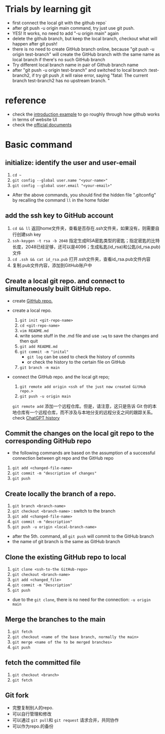 # Trials by learning git
- first connect the local git with the github repo`
- after git push -u origin main command, try just use git push.
- YES! It works, no need to add "-u origin main" again
- delete the github branch, but keep the local branch, checkout what will happen after git push!
- there is no need to create GitHub branch online, because "git push -u origin test-branch" will create the GitHub branch with the same name as local branch if there's no such GitHub branch 
- Try different local branch name in pair of Github branch name
- after "git push -u origin test-branch" and switched to local branch :test-branch2, if try git push ,it will raise error, saying "fatal: The current branch test-branch2 has no upstream branch. "

# reference
- check the [introduction example](https://docs.github.com/en/get-started/quickstart/hello-world) to go roughly through how github works in terms of website UI
- check the [official documents](https://docs.github.com/en/get-started/using-git/about-git#example-contribute-to-an-existing-repository)

# Basic command
## initialize: identify the user and user-email
1. `cd ~`
2. `git config --global user.name "<your-name>"`
3. `git config --global user.email "<your-email>"`
- After the above commands, you should find the hidden file ".gitconfig" by recalling the command `ll` in the home folder

## add the ssh key to GitHub account
1. `cd && ll` 返回home文件夹，查看是否存在.ssh文件夹，如果没有，则需要自行创建ssh key
2. `ssh-keygen -t rsa -b 2048` 指定生成RSA密匙类型的密匙；指定密匙的比特长度，2048已经足够，还可以是4096；生成私匙(id_rsa)和公匙(id_rsa.pub)文件
3. `cd .ssh && cat id_rsa.pub` 打开.ssh文件夹，查看id_rsa.pub文件内容
4. 复制.pub文件内容，添加到GitHub账户中

## Create a local git repo. and connect to simultaneously built GitHub repo.
- create [GitHub repo.](https://docs.github.com/en/get-started/quickstart/create-a-repo?tool=webui)
- create a local repo.
  1. `git init <git-repo-name>`
  2. `cd <git-repo-name>`
  3. `vim README.md`
  4. write some stuff in the .md file and use `:wq` to save the changes and then quit
  5. `git add README.md`
  6. `git commit -m "inital"`
     - `git log` can be used to check the history of commits
     - or check the history to the certain file on GitHub
  8. `git branch -m main`
- connect the GitHub repo. and the local git repo; 
  1. `git remote add origin <ssh of the just now created GitHub repo.>`
  2. `git push -u origin main`

  `git remote add` 添加一个远程仓库。但是，请注意，这只是告诉 Git 你的本地仓库有一个远程仓库，而不涉及与本地分支的远程分支之间的跟踪关系。check [ChatGPT history](https://chat.openai.com/share/eae04fb6-8c31-4458-ad06-551ac8c03b56)
## Commit the changes on the local git repo to the corresponding GitHub repo
- the following commands are based on the assumption of a successful connection between git repo and the GitHub repo
1. `git add <changed-file-name>`
2. `git commit -m "description of changes"`
3. `git push`

## Create locally the branch of a repo.
1. `git branch <branch-name>`
2. `git checkout <branch-name>` : switch to the branch
3. `git add <changed-file-name>`
4. `git commit -m "description"`
5. `git push -u origin <local-branch-name>`
- after the 5th. command, all `git push` will commit to the GitHub branch
- the name of git branch is the same as GitHub branch

## Clone the existing GitHub repo to local
1. `git clone <ssh-to-the GitHub-repo>`
2. `git checkout <branch-name>`
3. `git add <changed_file>`
4. `git commit -m "Description"`
5. `git push`
- due to the `git clone`, there is no need for the connection: `-u origin main`

## Merge the branches to the main 
1. `git fetch`
2. `git checkout <name of the base branch, normally the main>`
3. `git merge <name of the to be merged branches>`
4. `git push`

## fetch the committed file
1. `git checkout <branch>`
2. `git fetch`

## Git fork
- 完整复制别人的repo.
- 可以自行管理和修改
- 可以通过 `git pull`和 `git request` 请求合并，共同协作
- 可以作为repo.的备份
